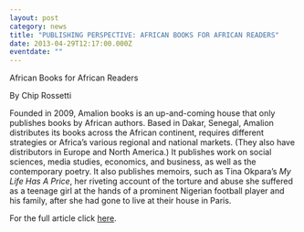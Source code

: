 ```yaml
---
layout: post
category: news
title: "PUBLISHING PERSPECTIVE: AFRICAN BOOKS FOR AFRICAN READERS"
date: 2013-04-29T12:17:00.000Z
eventdate: ""
---
```

African Books for African Readers

By Chip Rossetti

Founded in 2009, Amalion books is an up-and-coming house that only publishes books by African authors. Based in Dakar, Senegal, Amalion distributes its books across the African continent, requires different strategies or Africa’s various regional and national markets. (They also have distributors in Europe and North America.) It publishes work on social sciences, media studies, economics, and business, as well as the contemporary poetry. It also publishes memoirs, such as Tina Okpara’s *My Life Has A Price*, her riveting account of the torture and abuse she suffered as a teenage girl at the hands of a prominent Nigerian football player and his family, after she had gone to live at their house in Paris.

For the full article click [here](https://publishingperspectives.com/2013/04/african-books-for-african-readers/).